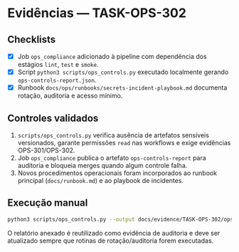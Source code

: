 # Evidências — TASK-OPS-302

## Checklists

- [x] Job `ops_compliance` adicionado à pipeline com dependência dos estágios `lint`, `test` e `smoke`.
- [x] Script `python3 scripts/ops_controls.py` executado localmente gerando `ops-controls-report.json`.
- [x] Runbook `docs/ops/runbooks/secrets-incident-playbook.md` documenta rotação, auditoria e acesso mínimo.

## Controles validados

1. `scripts/ops_controls.py` verifica ausência de artefatos sensíveis versionados, garante permissões `read` nas workflows e exige evidências OPS-301/OPS-302.
2. Job `ops_compliance` publica o artefato `ops-controls-report` para auditoria e bloqueia merges quando algum controle falha.
3. Novos procedimentos operacionais foram incorporados ao runbook principal (`docs/runbook.md`) e ao playbook de incidentes.

## Execução manual

```bash
python3 scripts/ops_controls.py --output docs/evidence/TASK-OPS-302/ops-controls-report.json
```

O relatório anexado é reutilizado como evidência de auditoria e deve ser atualizado sempre que rotinas de rotação/auditoria forem executadas.
